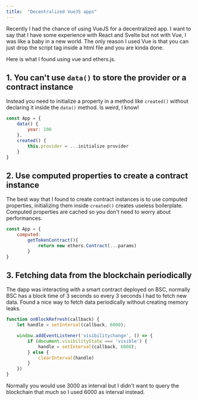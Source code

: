 ```yaml
---
title:  "Decentralized VueJS apps"
---
```


Recently I had the chance of using VueJS for a decentralized app. I want to say that I have some experience with React and Svelte but not with Vue, I was like a baby in a new world.
The only reason I used Vue is that you can just drop the script tag inside a html file and you are kinda done.

Here is what I found using vue and ethers.js.

## 1. You can't use `data()` to store the provider or a contract instance

Instead you need to initialize a property in a method like `created()` without declaring it inside the `data()` method. Is weird, I know!

```js
const App = {
    data() {
        year: 100
    },
    created() {
        this.provider = ...initialize provider
    }
}
```

## 2. Use computed properties to create a contract instance

The best way that I found to create contract instances is to use computed properties, initializing them inside `created()` creates useless boilerplate. Computed properties are cached so you don't need to worry about performances.

```js
const App = {
    computed:
        getTokenContract(){
            return new ethers.Contract(...params)
        }
}
```

## 3. Fetching data from the blockchain periodically

The dapp was interacting with a smart contract deployed on BSC, normally BSC has a block time of 3 seconds so every 3 seconds I had to fetch new data. Found a nice way to fetch data periodically without creating memory leaks.

```js
function onBlockRefresh(callback) {
    let handle = setInterval(callback, 6000);

    window.addEventListener('visibilitychange', () => {
        if (document.visibilityState === 'visible') {
            handle = setInterval(callback, 6000);
        } else {
            clearInterval(handle)
        }
    })
}
```

Normally you would use 3000 as interval but I didn't want to query the blockchain that much so I used 6000 as interval instead.
